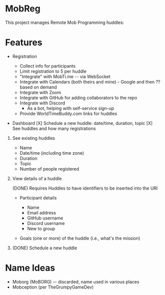 # MobReg

This project manages Remote Mob Programming huddles:

# Features

* Registration
    + Collect info for participants
    + Limit registration to 5 per huddle
    + "Integrate" with MobTi.me -- via WebSocket
    - Integrate with Calendars (both theirs and mine) - Google and then ?? based on demand
    - Integrate with Zoom
    - Integrate with GitHub for adding collaborators to the repo
    - Integrate with Discord
      - As a bot, helping with self-service sign-up
    - Provide WorldTimeBuddy.com links for huddles

* Dashboard
    [X] Schedule a new huddle: date/time, duration, topic
    [X] See huddles and how many registrations

1. See existing huddles
    - Name
    - Date/time (including time zone)
    - Duration
    - Topic
    - Number of people registered

1. View details of a huddle
   
   (DONE) Requires Huddles to have identifiers to be inserted into the URI

    - Participant details
      - Name
      - Email address 
      - GitHub username
      - Discord username
      - New to group

    - Goals (one or more) of the huddle (i.e., what's the mission)

1. (DONE) Schedule a new huddle

# Name Ideas

* Moborg (MoBORG) -- discarded, name used in various places
* Mobception (per TheGrumpyGameDev)
